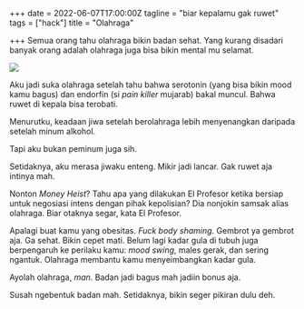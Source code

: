 +++
date = 2022-06-07T17:00:00Z
tagline = "biar kepalamu gak ruwet"
tags = ["hack"]
title = "Olahraga"

+++
Semua orang tahu olahraga bikin badan sehat. Yang kurang disadari banyak orang adalah olahraga juga bisa bikin mental mu selamat.

![](https://i.ibb.co/WcrfFGw/56ccfce1170af7ac8926de5ede595601.jpg)

Aku jadi suka olahraga setelah tahu bahwa serotonin (yang bisa bikin mood kamu bagus) dan endorfin (si _pain killer_ mujarab) bakal muncul. Bahwa ruwet di kepala bisa terobati.

Menurutku, keadaan jiwa setelah berolahraga lebih menyenangkan daripada setelah minum alkohol.

Tapi aku bukan peminum juga sih.

Setidaknya, aku merasa jiwaku enteng. Mikir jadi lancar. Gak ruwet aja intinya mah.

Nonton _Money Heist_? Tahu apa yang dilakukan El Profesor ketika bersiap untuk negosiasi intens dengan pihak kepolisian? Dia nonjokin samsak alias olahraga. Biar otaknya segar, kata El Profesor.

Apalagi buat kamu yang obesitas. _Fuck body shaming_. Gembrot ya gembrot aja. Ga sehat. Bikin cepet mati. Belum lagi kadar gula di tubuh juga berpengaruh ke perilaku kamu: _mood swing_, males gerak, dan sering ngantuk. Olahraga membantu kamu menyeimbangkan kadar gula.

Ayolah olahraga, _man_. Badan jadi bagus mah jadiin bonus aja.

Susah ngebentuk badan mah. Setidaknya, bikin seger pikiran dulu deh.